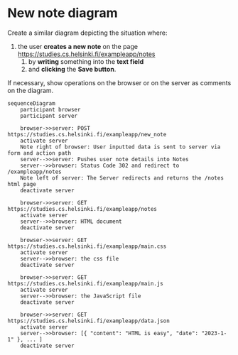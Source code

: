 # New note diagram

Create a similar diagram depicting the situation where:
1. the user **creates a new note** on the page https://studies.cs.helsinki.fi/exampleapp/notes
   1. by **writing** something into the **text field**
   2. and **clicking** the **Save button**.

If necessary, show operations on the browser or on the server as comments on the diagram.

```mermaid
sequenceDiagram
    participant browser
    participant server

    browser->>server: POST https://studies.cs.helsinki.fi/exampleapp/new_note
    activate server
    Note right of browser: User inputted data is sent to server via form and action path
    server-->>server: Pushes user note details into Notes
    server-->>browser: Status Code 302 and redirect to /exampleapp/notes
    Note left of server: The Server redirects and returns the /notes html page
    deactivate server

    browser->>server: GET https://studies.cs.helsinki.fi/exampleapp/notes
    activate server
    server-->>browser: HTML document
    deactivate server

    browser->>server: GET https://studies.cs.helsinki.fi/exampleapp/main.css
    activate server
    server-->>browser: the css file
    deactivate server

    browser->>server: GET https://studies.cs.helsinki.fi/exampleapp/main.js
    activate server
    server-->>browser: the JavaScript file
    deactivate server

    browser->>server: GET https://studies.cs.helsinki.fi/exampleapp/data.json
    activate server
    server-->>browser: [{ "content": "HTML is easy", "date": "2023-1-1" }, ... ]
    deactivate server
```